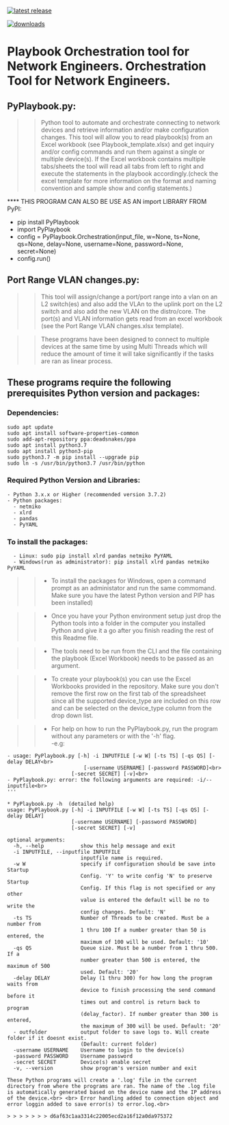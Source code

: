 <a href="https://pypi.org/project/PyPlaybook"> <img src="https://img.shields.io/pypi/v/pyplaybook.svg" alt="latest release" /> </a>

<a href="https://pepy.tech/project/pyplaybook"> <img src="https://static.pepy.tech/badge/pyplaybook" alt="downloads" /> </a>


# Playbook Orchestration tool for Network Engineers. Orchestration Tool for Network Engineers.

## PyPlaybook.py:

> > Python tool to automate and orchestrate connecting to network devices and retrieve information and/or make configuration changes. This tool will allow you to read playbook(s) from an Excel workbook (see Playbook_template.xlsx) and get inquiry and/or config commands and run them against a single or multiple device(s). If the Excel workbook contains multiple tabs/sheets the tool will read all tabs from left to right and execute the statements in the playbook accordingly.(check the excel template for more information on the format and naming convention and sample show and config statements.)

**** THIS PROGRAM CAN ALSO BE USE AS AN import LIBRARY FROM PyPI:
- pip install PyPlaybook
- import PyPlaybook
- config = PyPlaybook.Orchestration(input_file, w=None, ts=None, qs=None, delay=None, username=None, password=None, secret=None)
- config.run()

## Port Range VLAN changes.py:

> > This tool will assign/change a port/port range into a vlan on an L2 switch(es) and also add the VLAn to the uplink port on the L2 switch and also add the new VLAN on the distro/core. The port(s) and VLAN information gets read from an excel workbook (see the Port Range VLAN changes.xlsx template).

> > These programs have been designed to connect to multiple devices at the same time by using Multi Threads which will reduce the amount of time it will take significantly if the tasks are ran as linear process.

## These programs require the following prerequisites Python version and packages:

### Dependencies:

```
sudo apt update
sudo apt install software-properties-common
sudo add-apt-repository ppa:deadsnakes/ppa
sudo apt install python3.7
sudo apt install python3-pip
sudo python3.7 -m pip install --upgrade pip
sudo ln -s /usr/bin/python3.7 /usr/bin/python
```

### Required Python Version and Libraries:

```
- Python 3.x.x or Higher (recommended version 3.7.2)
- Python packages:
  - netmiko
  - xlrd
  - pandas
  - PyYAML
```

### To install the packages:

```
  - Linux: sudo pip install xlrd pandas netmiko PyYAML
  - Windows(run as administrator): pip install xlrd pandas netmiko PyYAML
```

> > * To install the packages for Windows, open a command prompt as an administator and run the same commomand. Make sure you have the latest Python version and PIP has been installed)

> > * Once you have your Python environment setup just drop the Python tools into a folder in the computer you installed Python and give it a go after you finish reading the rest of this Readme file.

> > * The tools need to be run from the CLI and the file containing the playbook (Excel Workbook) needs to be passed as an argument.

> > * To create your playbook(s) you can use the Excel Workbooks provided in the repository. Make sure you don't remove the first row on the first tab of the spreadsheet since all the supported device_type are included on this row and can be selected on the device_type column from the drop down list.

> > * For help on how to run the PyPlaybook.py, run the program without any parameters or with the '-h' flag.<br> -e.g:<br>

```
- usage: PyPlaybook.py [-h] -i INPUTFILE [-w W] [-ts TS] [-qs QS] [-delay DELAY<br>
				         [-username USERNAME] [-password PASSWORD]<br>
					 [-secret SECRET] [-v]<br>
- PyPlaybook.py: error: the following arguments are required: -i/--inputfile<br>
'''

* PyPlaybook.py -h	(detailed help)
usage: PyPlaybook.py [-h] -i INPUTFILE [-w W] [-ts TS] [-qs QS] [-delay DELAY]
                     [-username USERNAME] [-password PASSWORD]
                     [-secret SECRET] [-v]

optional arguments:
  -h, --help            show this help message and exit
  -i INPUTFILE, --inputfile INPUTFILE
                        inputfile name is required.
  -w W                  specify if configuration should be save into Startup
                        Config. 'Y' to write config 'N' to preserve Startup
                        Config. If this flag is not specified or any other
                        value is entered the default will be no to write the
                        config changes. Default: 'N'
  -ts TS                Number of Threads to be created. Must be a number from
                        1 thru 100 If a number greater than 50 is entered, the
                        maximum of 100 will be used. Default: '10'
  -qs QS                Queue size. Must be a number from 1 thru 500. If a
                        number greater than 500 is entered, the maximum of 500
                        used. Default: '20'
  -delay DELAY          Delay (1 thru 300) for how long the program waits from
                        device to finish processing the send command before it
                        times out and control is return back to program
                        (delay_factor). If number greater than 300 is entered,
                        the maximum of 300 will be used. Default: '20'
  - outfolder           output folder to save logs to. Will create folder if it doesnt exist.
                        (Default: current folder)
  -username USERNAME    Username to login to the device(s)
  -password PASSWORD    Username password
  -secret SECRET        Device(s) enable secret
  -v, --version         show program's version number and exit

These Python programs will create a '.log' file in the current directory from where the programs are ran. The name of the .log file is automatically generated based on the device name and the IP address of the device.<br> <br> Error handling added to connection object and error loggin added to save error(s) to error.log.<br>

> > > > > > > d6af63c1aa3314c22005ecd2a16f12a0da975372
